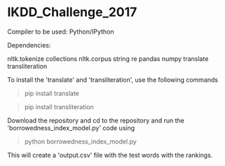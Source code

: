 # IKDD_Challenge_2017
Compiler to be used: Python/IPython

Dependencies: 

nltk.tokenize
collections
nltk.corpus	
string
re
pandas
numpy
translate
transliteration

To install the 'translate' and 'transliteration', use the following commands
>pip install translate

> pip install transliteration

Download the repository and cd to the repository and run the 'borrowedness_index_model.py' code using

> python borrowedness_index_model.py

This will create a 'output.csv' file with the test words with the rankings.
